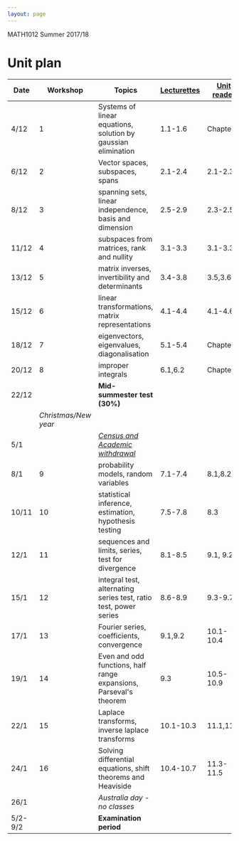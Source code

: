 ```yaml
---
layout: page
---
```


[census]:https://ipoint.uwa.edu.au/app/answers/detail/a_id/187/related/1
[Lecturettes]:MATH1012_lectures.html
[Unit reader]:https://lms.uwa.edu.au/bbcswebdav/courses/MATH1012_TS-SUMM-B_2018/notes/MATH1012_Reader.pdf

MATH1012 Summer 2017/18 
# Unit plan

Date | Workshop | Topics | [Lecturettes] | [Unit reader]
--- | --- | --- |--- |--- 
4/12|1| Systems of linear equations, solution by gaussian elimination|1.1-1.6| Chapter 1|
6/12|2| Vector spaces, subspaces, spans|2.1-2.4| 2.1-2.3
8/12|3| spanning sets, linear independence, basis and dimension | 2.5-2.9| 2.3-2.5
11/12|4| subspaces from matrices, rank and nullity|3.1-3.3|3.1-3.3
13/12|5| matrix inverses, invertibility and determinants| 3.4-3.8| 3.5,3.6
15/12|6| linear transformations, matrix representations|4.1-4.4|4.1-4.6
18/12|7| eigenvectors, eigenvalues, diagonalisation|5.1-5.4|Chapter 5
20/12|8| improper integrals|6.1,6.2| Chapter 7
22/12|| **Mid-summester test (30%)**
 || _Christmas/New year_|
5/1||[*Census and Academic withdrawal*][census]
8/1|9| probability models, random variables| 7.1-7.4| 8.1,8.2
10/11|10| statistical inference, estimation, hypothesis testing|7.5-7.8| 8.3
12/1|11| sequences and limits, series, test for divergence |8.1-8.5 |9.1, 9.2
15/1|12| integral test, alternating series test, ratio test, power series |8.6-8.9| 9.3-9.7
17/1|13| Fourier series, coefficients, convergence|9.1,9.2|10.1-10.4
19/1|14| Even and odd functions, half range expansions, Parseval's theorem | 9.3|10.5-10.9
22/1|15| Laplace transforms, inverse laplace transforms| 10.1-10.3| 11.1,11.2
24/1|16| Solving differential equations, shift theorems and Heaviside|10.4-10.7| 11.3-11.5
26/1|| *Australia day - no classes*
5/2-9/2||**Examination period**


